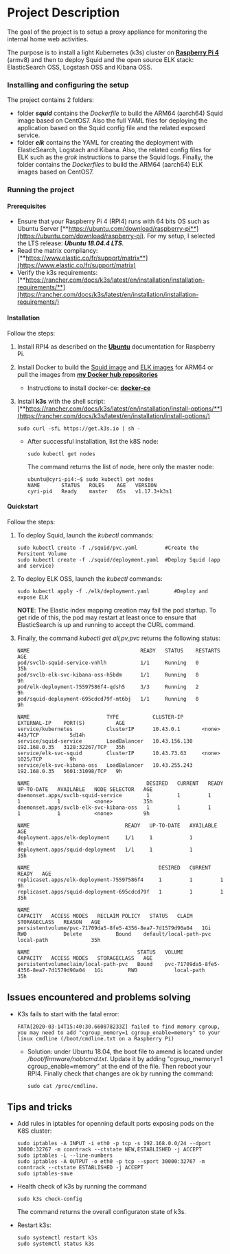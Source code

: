 # Project Description

The goal of the project is to setup a proxy appliance for monitoring the internal home web activities.

The purpose is to install a light Kubernetes (k3s) cluster on [**Raspberry Pi 4**](https://www.raspberrypi.org) (armv8) and then to deploy Squid and the open source ELK stack: ElasticSearch OSS, Logstash OSS and Kibana OSS. 

### Installing and configuring the setup

The project contains 2 folders:

* folder ***squid*** contains the *Dockerfile* to build the ARM64 (aarch64)  Squid image based on CentOS7. Also the full YAML files for deploying the application based on the Squid config file and the related exposed service.
* folder ***elk*** contains the YAML for creating the deployment with ElasticSearch, Logstach and Kibana. Also, the related config files for ELK such as the *grok* instructions to parse the Squid logs. Finally, the folder contains the *Dockerfiles* to build the ARM64 (aarch64) ELK images based on CentOS7.

### Running the project

#### Prerequisites
- Ensure that your Raspberry Pi 4 (RPI4) runs with 64 bits OS such as Ubuntu Server [**https://ubuntu.com/download/raspberry-pi**](https://ubuntu.com/download/raspberry-pi). For my setup, I selected the LTS release: ***Ubuntu 18.04.4 LTS***.
- Read the matrix compliancy: [**https://www.elastic.co/fr/support/matrix**](https://www.elastic.co/fr/support/matrix)
- Verify the k3s requirements: [**https://rancher.com/docs/k3s/latest/en/installation/installation-requirements/**](https://rancher.com/docs/k3s/latest/en/installation/installation-requirements/)

#### Installation

Follow the steps:

1. Install RPI4 as described on the [**Ubuntu**](https://ubuntu.com/download/raspberry-pi/thank-you) documentation for Raspberry Pi.
2. Install Docker to build the [Squid image](squid/centos7/README.md) and [ELK images](elk/centos7/README.md) for ARM64 or pull the images from [**my Docker hub repositories**](https://hub.docker.com/r/cyrriv/)
    * Instructions to install docker-ce: [**docker-ce**](https://docs.docker.com/install/linux/docker-ce/ubuntu/)
3. Install **k3s** with the shell script: 
    [**https://rancher.com/docs/k3s/latest/en/installation/install-options/**](https://rancher.com/docs/k3s/latest/en/installation/install-options/)
    ``` 
    sudo curl -sfL https://get.k3s.io | sh -
    ``` 

    * After successful installation, list the k8S node:
        ``` 
        sudo kubectl get nodes
        ``` 
        The command returns the list of node, here only the master node:
         ``` 
        ubuntu@cyri-pi4:~$ sudo kubectl get nodes
        NAME       STATUS   ROLES    AGE   VERSION
        cyri-pi4   Ready    master   65s   v1.17.3+k3s1
         ``` 

#### Quickstart

Follow the steps:

1. To deploy Squid, launch the *kubectl* commands:
    ```
    sudo kubectl create -f ./squid/pvc.yaml         #Create the Persitent Volume
    sudo kubectl create -f ./squid/deployment.yaml  #Deploy Squid (app and service)
    ```
2. To deploy ELK OSS, launch the *kubectl* commands:
    ```
    sudo kubectl apply -f ./elk/deployment.yaml        #Deploy and expose ELK
    ```
    **NOTE**: The Elastic index mapping creation may fail the pod startup. To get ride of this, the pod may restart at least once to ensure that ElasticSearch is up and running to accept the CURL command.

3. Finally, the command *kubectl get all,pv,pvc* returns the following status:
    ```
    NAME                                    READY   STATUS    RESTARTS   AGE
    pod/svclb-squid-service-vnhlh           1/1     Running   0          35h
    pod/svclb-elk-svc-kibana-oss-h5bdm      1/1     Running   0          9h
    pod/elk-deployment-75597586f4-qdsh5     3/3     Running   2          9h
    pod/squid-deployment-695cdcd79f-mt6bj   1/1     Running   0          9h

    NAME                         TYPE           CLUSTER-IP      EXTERNAL-IP    PORT(S)          AGE
    service/kubernetes           ClusterIP      10.43.0.1       <none>         443/TCP          5d14h
    service/squid-service        LoadBalancer   10.43.156.130   192.168.0.35   3128:32267/TCP   35h
    service/elk-svc-squid        ClusterIP      10.43.73.63     <none>         1025/TCP         9h
    service/elk-svc-kibana-oss   LoadBalancer   10.43.255.243   192.168.0.35   5601:31098/TCP   9h

    NAME                                      DESIRED   CURRENT   READY   UP-TO-DATE   AVAILABLE   NODE SELECTOR   AGE
    daemonset.apps/svclb-squid-service        1         1         1       1            1           <none>          35h
    daemonset.apps/svclb-elk-svc-kibana-oss   1         1         1       1            1           <none>          9h

    NAME                               READY   UP-TO-DATE   AVAILABLE   AGE
    deployment.apps/elk-deployment     1/1     1            1           9h
    deployment.apps/squid-deployment   1/1     1            1           35h

    NAME                                          DESIRED   CURRENT   READY   AGE
    replicaset.apps/elk-deployment-75597586f4     1         1         1       9h
    replicaset.apps/squid-deployment-695cdcd79f   1         1         1       35h

    NAME                                                        CAPACITY   ACCESS MODES   RECLAIM POLICY   STATUS   CLAIM                    STORAGECLASS   REASON   AGE
    persistentvolume/pvc-71709da5-8fe5-4356-8ea7-7d1579d90a04   1Gi        RWO            Delete           Bound    default/local-path-pvc   local-path              35h

    NAME                                   STATUS   VOLUME                                     CAPACITY   ACCESS MODES   STORAGECLASS   AGE
    persistentvolumeclaim/local-path-pvc   Bound    pvc-71709da5-8fe5-4356-8ea7-7d1579d90a04   1Gi        RWO            local-path     35h
    ```

## Issues encountered and problems solving

* K3s fails to start with the fatal error:
    ```
    FATA[2020-03-14T15:40:30.660878233Z] failed to find memory cgroup, you may need to add "cgroup_memory=1 cgroup_enable=memory" to your linux cmdline (/boot/cmdline.txt on a Raspberry Pi)
    ```
    - Solution: under Ubuntu 18.04, the boot file to amend is located under */boot/firmware/nobtcmd.txt*. Update it by adding "cgroup_memory=1 cgroup_enable=memory" at the end of the file. Then reboot your RPI4. Finally check that changes are ok by running the command: 
        ```
        sudo cat /proc/cmdline.
        ```


## Tips and tricks

* Add rules in iptables for openning default ports exposing pods on the K8S cluster:
    ```
    sudo iptables -A INPUT -i eth0 -p tcp -s 192.168.0.0/24 --dport 30000:32767 -m conntrack --ctstate NEW,ESTABLISHED -j ACCEPT
    sudo iptables -L --line-numbers
    sudo iptables -A OUTPUT -o eth0 -p tcp --sport 30000:32767 -m conntrack --ctstate ESTABLISHED -j ACCEPT
    sudo iptables-save
    ```

* Health check of k3s by running the command
    ```
    sudo k3s check-config
    ```
    The command returns the overall configuraton state of k3s.

* Restart k3s:
    ```
    sudo systemctl restart k3s
    sudo systemctl status k3s
    ```